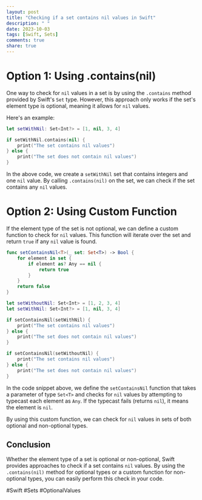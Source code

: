 ```yaml
---
layout: post
title: "Checking if a set contains nil values in Swift"
description: " "
date: 2023-10-03
tags: [Swift, Sets]
comments: true
share: true
---
```


# Option 1: Using .contains(nil)

One way to check for `nil` values in a set is by using the `.contains` method provided by Swift's `Set` type. However, this approach only works if the set's element type is optional, meaning it allows for `nil` values.

Here's an example:

```swift
let setWithNil: Set<Int?> = [1, nil, 3, 4]

if setWithNil.contains(nil) {
    print("The set contains nil values")
} else {
    print("The set does not contain nil values")
}
```

In the above code, we create a `setWithNil` set that contains integers and one `nil` value. By calling `.contains(nil)` on the set, we can check if the set contains any `nil` values.

# Option 2: Using Custom Function

If the element type of the set is not optional, we can define a custom function to check for `nil` values. This function will iterate over the set and return `true` if any `nil` value is found.

```swift
func setContainsNil<T>(_ set: Set<T>) -> Bool {
    for element in set {
        if element as? Any == nil {
            return true
        }
    }
    return false
}

let setWithoutNil: Set<Int> = [1, 2, 3, 4]
let setWithNil: Set<Int?> = [1, nil, 3, 4]

if setContainsNil(setWithNil) {
    print("The set contains nil values")
} else {
    print("The set does not contain nil values")
}

if setContainsNil(setWithoutNil) {
    print("The set contains nil values")
} else {
    print("The set does not contain nil values")
}
```

In the code snippet above, we define the `setContainsNil` function that takes a parameter of type `Set<T>` and checks for `nil` values by attempting to typecast each element as `Any`. If the typecast fails (returns `nil`), it means the element is `nil`.

By using this custom function, we can check for `nil` values in sets of both optional and non-optional types.

## Conclusion

Whether the element type of a set is optional or non-optional, Swift provides approaches to check if a set contains `nil` values. By using the `.contains(nil)` method for optional types or a custom function for non-optional types, you can easily perform this check in your code.

#Swift #Sets #OptionalValues
